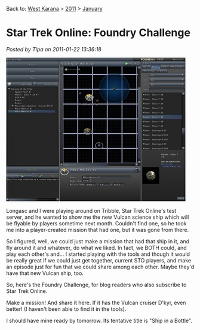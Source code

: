 Back to: [West Karana](/posts/westkarana.md) > [2011](/posts/2011/westkarana.md) > [January](./westkarana.md)
# Star Trek Online: Foundry Challenge

*Posted by Tipa on 2011-01-22 13:36:18*

[![](../../../uploads/2011/01/GameClient-2011-01-22-11-44-28-27-480x384.jpg "Foundry")](../../../uploads/2011/01/GameClient-2011-01-22-11-44-28-27.jpg)

Longasc and I were playing around on Tribble, Star Trek Online's test server, and he wanted to show me the new Vulcan science ship which will be flyable by players sometime next month. Couldn't find one, so he took me into a player-created mission that had one, but it was gone from there.

So I figured, well, we could just make a mission that had that ship in it, and fly around it and whatever, do what we liked. In fact, we BOTH could, and play each other's and... I started playing with the tools and though it would be really great if we could just get together, current STO players, and make an episode just for fun that we could share among each other. Maybe they'd have that new Vulcan ship, too.

So, here's the Foundry Challenge, for blog readers who also subscribe to Star Trek Online. 

Make a mission! And share it here. If it has the Vulcan cruiser D'kyr, even better! (I haven't been able to find it in the tools).

I should have mine ready by tomorrow. Its tentative title is "Ship in a Bottle".
